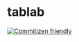 # tablab

[![Commitizen friendly](https://img.shields.io/badge/commitizen-friendly-brightgreen.svg)](http://commitizen.github.io/cz-cli/)